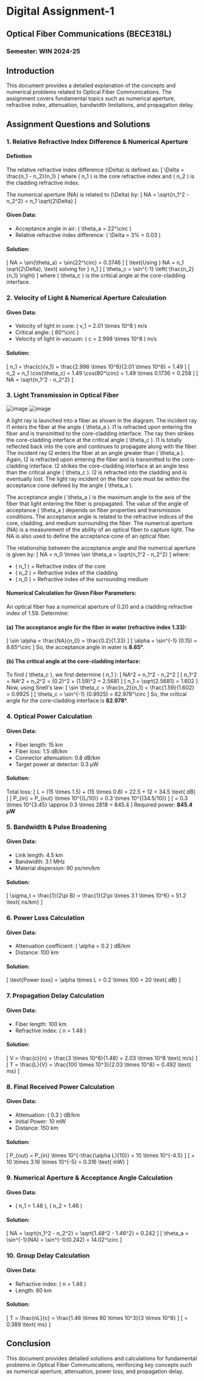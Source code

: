 # Digital Assignment-1
## **Optical Fiber Communications (BECE318L)**
### **Semester: WIN 2024-25**

## **Introduction**
This document provides a detailed explanation of the concepts and numerical problems related to Optical Fiber Communications. The assignment covers fundamental topics such as numerical aperture, refractive index, attenuation, bandwidth limitations, and propagation delay.

## **Assignment Questions and Solutions**

### **1. Relative Refractive Index Difference & Numerical Aperture**
#### **Definition**
The relative refractive index difference \(\Delta\) is defined as:
\[
\Delta = \frac{n_1 - n_2}{n_1}
\]
where \( n_1 \) is the core refractive index and \( n_2 \) is the cladding refractive index.

The numerical aperture (NA) is related to \(\Delta\) by:
\[
NA = \sqrt{n_1^2 - n_2^2} = n_1 \sqrt{2\Delta}
\]

#### **Given Data:**
- Acceptance angle in air: \( \theta_a = 22^\circ \)
- Relative refractive index difference: \( \Delta = 3\% = 0.03 \)

#### **Solution:**
\[
NA = \sin(\theta_a) = \sin(22^\circ) = 0.3746
\]
\[
\text{Using } NA = n_1 \sqrt{2\Delta}, \text{ solving for } n_1
\]
\[
\theta_c = \sin^{-1} \left( \frac{n_2}{n_1} \right)
\]
where \( \theta_c \) is the critical angle at the core-cladding interface.

### **2. Velocity of Light & Numerical Aperture Calculation**
#### **Given Data:**
- Velocity of light in core: \( v_1 = 2.01 \times 10^8 \) m/s
- Critical angle: \( 80^\circ \)
- Velocity of light in vacuum: \( c = 2.998 \times 10^8 \) m/s

#### **Solution:**
\[
n_1 = \frac{c}{v_1} = \frac{2.998 \times 10^8}{2.01 \times 10^8} = 1.49
\]
\[
n_2 = n_1 \cos(\theta_c) = 1.49 \cos(80^\circ) = 1.49 \times 0.1736 = 0.258
\]
\[
NA = \sqrt{n_1^2 - n_2^2}
\]

### **3. Light Transmission in Optical Fiber**
![image](https://github.com/user-attachments/assets/55bcd78a-8190-46c1-bf32-dce666313152)
![image](https://github.com/user-attachments/assets/6dbfa6ff-7b0d-48da-a135-6b0b6ee5ef91)


A light ray is launched into a fiber as shown in the diagram. The incident ray I1 enters the fiber at the angle \( \theta_a \). I1 is refracted upon entering the fiber and is transmitted to the core-cladding interface. The ray then strikes the core-cladding interface at the critical angle \( \theta_c \). I1 is totally reflected back into the core and continues to propagate along with the fiber. The incident ray I2 enters the fiber at an angle greater than \( \theta_a \). Again, I2 is refracted upon entering the fiber and is transmitted to the core-cladding interface. I2 strikes the core-cladding interface at an angle less than the critical angle \( \theta_c \). I2 is refracted into the cladding and is eventually lost. The light ray incident on the fiber core must be within the acceptance cone defined by the angle \( \theta_a \).

The acceptance angle \( \theta_a \) is the maximum angle to the axis of the fiber that light entering the fiber is propagated. The value of the angle of acceptance \( \theta_a \) depends on fiber properties and transmission conditions. The acceptance angle is related to the refractive indices of the core, cladding, and medium surrounding the fiber. The numerical aperture (NA) is a measurement of the ability of an optical fiber to capture light. The NA is also used to define the acceptance cone of an optical fiber.

The relationship between the acceptance angle and the numerical aperture is given by:
\[
NA = n_0 \times \sin \theta_a = \sqrt{n_1^2 - n_2^2}
\]
where:
- \( n_1 \) = Refractive index of the core
- \( n_2 \) = Refractive index of the cladding
- \( n_0 \) = Refractive index of the surrounding medium

#### **Numerical Calculation for Given Fiber Parameters:**

An optical fiber has a numerical aperture of 0.20 and a cladding refractive index of 1.59. Determine:

#### (a) The acceptance angle for the fiber in water (refractive index 1.33):
\[
\sin \alpha = \frac{NA}{n_0} = \frac{0.2}{1.33}
\]
\[
\alpha = \sin^{-1} (0.15) = 8.65^\circ
\]
So, the acceptance angle in water is **8.65°**.

#### (b) The critical angle at the core-cladding interface:
To find \( \theta_c \), we first determine \( n_1 \):
\[
NA^2 = n_1^2 - n_2^2
\]
\[
n_1^2 = NA^2 + n_2^2 = (0.2)^2 + (1.59)^2 = 2.5681
\]
\[
n_1 = \sqrt{2.5681} = 1.602
\]
Now, using Snell's law:
\[
\sin \theta_c = \frac{n_2}{n_1} = \frac{1.59}{1.602} = 0.9925
\]
\[
\theta_c = \sin^{-1} (0.9925) = 82.978^\circ
\]
So, the critical angle for the core-cladding interface is **82.978°**.

### **4. Optical Power Calculation**
#### **Given Data:**
- Fiber length: 15 km
- Fiber loss: 1.5 dB/km
- Connector attenuation: 0.8 dB/km
- Target power at detector: 0.3 μW

#### **Solution:**
Total loss:
\[
L = (15 \times 1.5) + (15 \times 0.8) = 22.5 + 12 = 34.5 \text{ dB}
\]
\[
P_{in} = P_{out} \times 10^{(L/10)} = 0.3 \times 10^{(34.5/10)}
\]
\[
= 0.3 \times 10^{3.45} \approx 0.3 \times 2818 = 845.4
\]
Required power: **845.4 μW**

### **5. Bandwidth & Pulse Broadening**
#### **Given Data:**
- Link length: 4.5 km
- Bandwidth: 3.1 MHz
- Material dispersion: 90 ps/nm/km

#### **Solution:**
\[
\sigma_t = \frac{1}{2\pi B} = \frac{1}{2\pi \times 3.1 \times 10^6} = 51.2 \text{ ns/km}
\]

### **6. Power Loss Calculation**
#### **Given Data:**
- Attenuation coefficient: \( \alpha = 0.2 \) dB/km
- Distance: 100 km

#### **Solution:**
\[
\text{Power loss} = \alpha \times L = 0.2 \times 100 = 20 \text{ dB}
\]

### **7. Propagation Delay Calculation**
#### **Given Data:**
- Fiber length: 100 km
- Refractive index: \( n = 1.48 \)

#### **Solution:**
\[
V = \frac{c}{n} = \frac{3 \times 10^8}{1.48} = 2.03 \times 10^8 \text{ m/s}
\]
\[
T = \frac{L}{V} = \frac{100 \times 10^3}{2.03 \times 10^8} = 0.492 \text{ ms}
\]

### **8. Final Received Power Calculation**
#### **Given Data:**
- Attenuation: \( 0.3 \) dB/km
- Initial Power: 10 mW
- Distance: 150 km

#### **Solution:**
\[
P_{out} = P_{in} \times 10^{-\frac{\alpha L}{10}} = 10 \times 10^{-4.5}
\]
\[
= 10 \times 3.16 \times 10^{-5} = 0.316 \text{ mW}
\]

### **9. Numerical Aperture & Acceptance Angle Calculation**
#### **Given Data:**
- \( n_1 = 1.48 \), \( n_2 = 1.46 \)

#### **Solution:**
\[
NA = \sqrt{n_1^2 - n_2^2} = \sqrt{1.48^2 - 1.46^2} = 0.242
\]
\[
\theta_a = \sin^{-1}(NA) = \sin^{-1}(0.242) = 14.02^\circ
\]

### **10. Group Delay Calculation**
#### **Given Data:**
- Refractive index: \( n = 1.46 \)
- Length: 80 km

#### **Solution:**
\[
T = \frac{nL}{c} = \frac{1.46 \times 80 \times 10^3}{3 \times 10^8}
\]
\[
= 0.389 \text{ ms}
\]

## **Conclusion**
This document provides detailed solutions and calculations for fundamental problems in Optical Fiber Communications, reinforcing key concepts such as numerical aperture, attenuation, power loss, and propagation delay.

